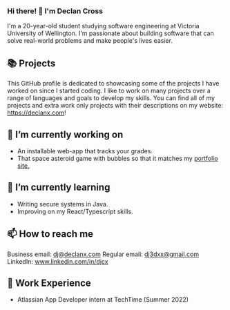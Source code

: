 ### Hi there! 👋 I'm Declan Cross
I'm a 20-year-old student studying software engineering at Victoria University of Wellington.
I'm passionate about building software that can solve real-world problems and make people's lives easier.

## 📚 Projects
This GitHub profile is dedicated to showcasing some of the projects I have worked on since I started coding.
I like to work on many projects over a range of languages and goals to develop my skills.
You can find all of my projects and extra work only projects with their descriptions on my website: https://declanx.com!



## 🔭 I’m currently working on
- An installable web-app that tracks your grades.
- That space asteroid game with bubbles so that it matches my [portfolio site.](www.declanx.com)

## 🌱 I’m currently learning
- Writing secure systems in Java.
- Improving on my React/Typescript skills.

## 📫 How to reach me
Business email: dj@declanx.com
Regular email: dj3dxx@gmail.com
LinkedIn: www.linkedin.com/in/djcx

## 💼 Work Experience
- Atlassian App Developer intern at TechTime (Summer 2022)




<!--
**DjCrqss/DjCrqss** is a ✨ _special_ ✨ repository because its `README.md` (this file) appears on your GitHub profile.

Here are some ideas to get you started:

- 🔭 I’m currently working on ...
- 🌱 I’m currently learning ...
- 👯 I’m looking to collaborate on ...
- 🤔 I’m looking for help with ...
- 💬 Ask me about ...
- 📫 How to reach me: ...
- 😄 Pronouns: ...
- ⚡ Fun fact: ...
-->
